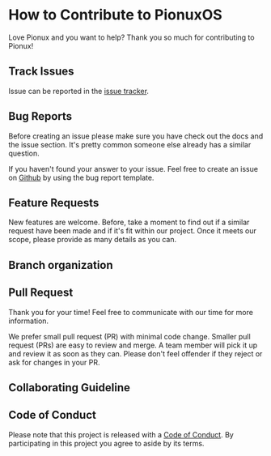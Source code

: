 # How to Contribute to PionuxOS

Love Pionux and you want to help? Thank you so much for contributing to Pionux!

[//]: # (discuss with bong brilliant and other on how to proceed. This is important for the future of the OS. This is important for the future. Try to implement the same process within the other Pionux/KOOMPI projects)

## Track Issues

Issue can be reported in the [issue tracker](https://github.com/koompi/users-guide/issues).

## Bug Reports

Before creating an issue please make sure you have check out the docs and the issue section. It's pretty common someone else already has a similar question.

If you haven't found your answer to your issue. Feel free to create an issue on [Github](https://github.com/koompi/users-guide/issues) by using the bug report template.

[//]: # (Create a template for bug reports)

## Feature Requests

New features are welcome. Before, take a moment to find out if a similar request have been made and if it's fit within our project. Once it meets our scope, please provide as many details as you can.

[//]: # (Create a template for features requests)

## Branch organization

[//]: # (Ask more details on how to proceed for PRs)

## Pull Request

Thank you for your time!  Feel free to communicate with our time for more information.  

We prefer small pull request (PR) with minimal code change. Smaller pull request (PRs) are easy to review and merge. A team member will pick it up and review it as soon as they can. Please don't feel offender if they reject or ask for changes in your PR.

## Collaborating Guideline

[//]: # (Ask more details on how to proceed for PRs)

## Code of Conduct

Please note that this project is released with a [Code of Conduct](CODE_OF_CONDUCT.md). By participating in this project you agree to aside by its terms.
